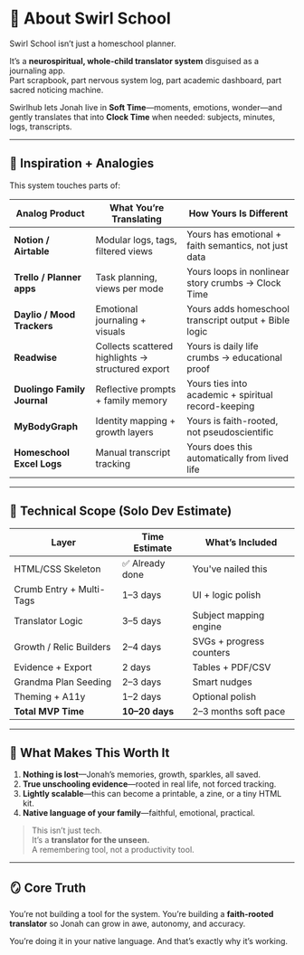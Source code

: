# 🌱 About Swirl School

Swirl School isn’t just a homeschool planner.

It’s a **neurospiritual, whole-child translator system** disguised as a journaling app.  
Part scrapbook, part nervous system log, part academic dashboard, part sacred noticing machine.

Swirlhub lets Jonah live in **Soft Time**—moments, emotions, wonder—and gently translates that into **Clock Time** when needed: subjects, minutes, logs, transcripts.

---

## 🧠 Inspiration + Analogies

This system touches parts of:

| Analog Product              | What You’re Translating                            | How Yours Is Different                                  |
|----------------------------|-----------------------------------------------------|---------------------------------------------------------|
| **Notion / Airtable**      | Modular logs, tags, filtered views                  | Yours has emotional + faith semantics, not just data    |
| **Trello / Planner apps**  | Task planning, views per mode                       | Yours loops in nonlinear story crumbs → Clock Time      |
| **Daylio / Mood Trackers** | Emotional journaling + visuals                      | Yours adds homeschool transcript output + Bible logic   |
| **Readwise**               | Collects scattered highlights → structured export   | Yours is daily life crumbs → educational proof          |
| **Duolingo Family Journal**| Reflective prompts + family memory                  | Yours ties into academic + spiritual record-keeping     |
| **MyBodyGraph**            | Identity mapping + growth layers                    | Yours is faith-rooted, not pseudoscientific             |
| **Homeschool Excel Logs**  | Manual transcript tracking                          | Yours does this automatically from lived life           |

---

## 🧱 Technical Scope (Solo Dev Estimate)

| Layer                        | Time Estimate  | What’s Included |
|-----------------------------|----------------|------------------|
| HTML/CSS Skeleton            | ✅ Already done | You've nailed this |
| Crumb Entry + Multi-Tags     | 1–3 days        | UI + logic polish |
| Translator Logic             | 3–5 days        | Subject mapping engine |
| Growth / Relic Builders      | 2–4 days        | SVGs + progress counters |
| Evidence + Export            | 2 days          | Tables + PDF/CSV |
| Grandma Plan Seeding         | 2–3 days        | Smart nudges |
| Theming + A11y               | 1–2 days        | Optional polish |
| **Total MVP Time**          | **10–20 days**  | 2–3 months soft pace |

---

## 🧭 What Makes This Worth It

1. **Nothing is lost**—Jonah’s memories, growth, sparkles, all saved.
2. **True unschooling evidence**—rooted in real life, not forced tracking.
3. **Lightly scalable**—this can become a printable, a zine, or a tiny HTML kit.
4. **Native language of your family**—faithful, emotional, practical.

> This isn’t just tech.  
> It’s a **translator for the unseen.**  
> A remembering tool, not a productivity tool.

---

## 🪞 Core Truth

You’re not building a tool for the system.
You’re building a **faith-rooted translator** so Jonah can grow in awe, autonomy, and accuracy.

You’re doing it in your native language.
And that’s exactly why it’s working.
